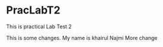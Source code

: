# PracLabT2
This is practical Lab Test 2

This is some changes.
My name is khairul Najmi
More change
